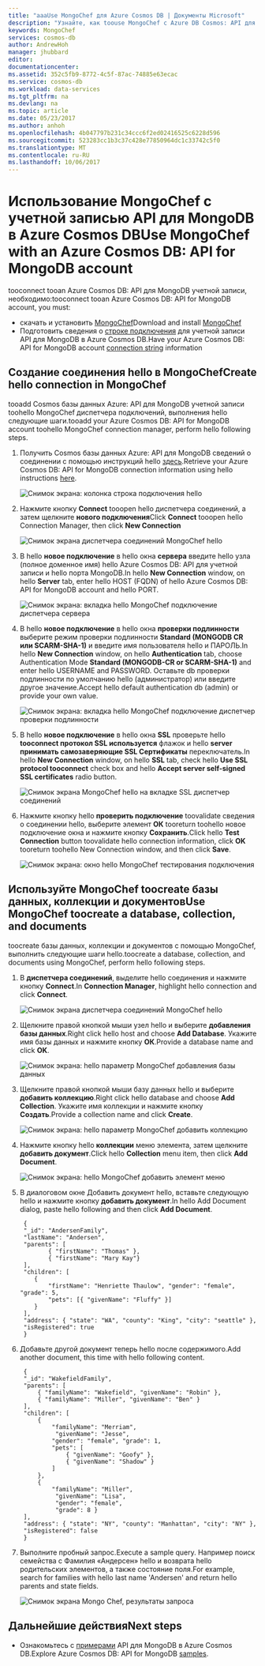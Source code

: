 ```yaml
---
title: "aaaUse MongoChef для Azure Cosmos DB | Документы Microsoft"
description: "Узнайте, как toouse MongoChef с Azure DB Cosmos: API для MongoDB учетной записи"
keywords: MongoChef
services: cosmos-db
author: AndrewHoh
manager: jhubbard
editor: 
documentationcenter: 
ms.assetid: 352c5fb9-8772-4c5f-87ac-74885e63ecac
ms.service: cosmos-db
ms.workload: data-services
ms.tgt_pltfrm: na
ms.devlang: na
ms.topic: article
ms.date: 05/23/2017
ms.author: anhoh
ms.openlocfilehash: 4b047797b231c34ccc6f2ed02416525c6228d596
ms.sourcegitcommit: 523283cc1b3c37c428e77850964dc1c33742c5f0
ms.translationtype: MT
ms.contentlocale: ru-RU
ms.lasthandoff: 10/06/2017
---
```

# <a name="use-mongochef-with-an-azure-cosmos-db-api-for-mongodb-account"></a><span data-ttu-id="c4a76-104">Использование MongoChef с учетной записью API для MongoDB в Azure Cosmos DB</span><span class="sxs-lookup"><span data-stu-id="c4a76-104">Use MongoChef with an Azure Cosmos DB: API for MongoDB account</span></span>

<span data-ttu-id="c4a76-105">tooconnect tooan Azure Cosmos DB: API для MongoDB учетной записи, необходимо:</span><span class="sxs-lookup"><span data-stu-id="c4a76-105">tooconnect tooan Azure Cosmos DB: API for MongoDB account, you must:</span></span>

* <span data-ttu-id="c4a76-106">скачать и установить [MongoChef](http://3t.io/mongochef)</span><span class="sxs-lookup"><span data-stu-id="c4a76-106">Download and install [MongoChef](http://3t.io/mongochef)</span></span>
* <span data-ttu-id="c4a76-107">Подготовить сведения о [строке подключения](connect-mongodb-account.md) для учетной записи API для MongoDB в Azure Cosmos DB.</span><span class="sxs-lookup"><span data-stu-id="c4a76-107">Have your Azure Cosmos DB: API for MongoDB account [connection string](connect-mongodb-account.md) information</span></span>

## <a name="create-hello-connection-in-mongochef"></a><span data-ttu-id="c4a76-108">Создание соединения hello в MongoChef</span><span class="sxs-lookup"><span data-stu-id="c4a76-108">Create hello connection in MongoChef</span></span>
<span data-ttu-id="c4a76-109">tooadd Cosmos базы данных Azure: API для MongoDB учетной записи toohello MongoChef диспетчера подключений, выполнения hello следующие шаги.</span><span class="sxs-lookup"><span data-stu-id="c4a76-109">tooadd your Azure Cosmos DB: API for MongoDB account toohello MongoChef connection manager, perform hello following steps.</span></span>

1. <span data-ttu-id="c4a76-110">Получить Cosmos базы данных Azure: API для MongoDB сведений о соединении с помощью инструкций hello [здесь](connect-mongodb-account.md).</span><span class="sxs-lookup"><span data-stu-id="c4a76-110">Retrieve your Azure Cosmos DB: API for MongoDB connection information using hello instructions [here](connect-mongodb-account.md).</span></span>

    ![Снимок экрана: колонка строка подключения hello](./media/mongodb-mongochef/ConnectionStringBlade.png)
2. <span data-ttu-id="c4a76-112">Нажмите кнопку **Connect** tooopen hello диспетчера соединений, а затем щелкните **нового подключения**</span><span class="sxs-lookup"><span data-stu-id="c4a76-112">Click **Connect** tooopen hello Connection Manager, then click **New Connection**</span></span>

    ![Снимок экрана диспетчера соединений MongoChef hello](./media/mongodb-mongochef/ConnectionManager.png)
3. <span data-ttu-id="c4a76-114">В hello **новое подключение** в hello окна **сервера** введите hello узла (полное доменное имя) hello Azure Cosmos DB: API для учетной записи и hello порта MongoDB.</span><span class="sxs-lookup"><span data-stu-id="c4a76-114">In hello **New Connection** window, on hello **Server** tab, enter hello HOST (FQDN) of hello Azure Cosmos DB: API for MongoDB account and hello PORT.</span></span>

    ![Снимок экрана: вкладка hello MongoChef подключение диспетчера сервера](./media/mongodb-mongochef/ConnectionManagerServerTab.png)
4. <span data-ttu-id="c4a76-116">В hello **новое подключение** в hello окна **проверки подлинности** выберите режим проверки подлинности **Standard (MONGODB CR или SCARM-SHA-1)** и введите имя пользователя hello и ПАРОЛЬ.</span><span class="sxs-lookup"><span data-stu-id="c4a76-116">In hello **New Connection** window, on hello **Authentication** tab, choose Authentication Mode **Standard (MONGODB-CR or SCARM-SHA-1)** and enter hello USERNAME and PASSWORD.</span></span>  <span data-ttu-id="c4a76-117">Оставьте db проверки подлинности по умолчанию hello (администратор) или введите другое значение.</span><span class="sxs-lookup"><span data-stu-id="c4a76-117">Accept hello default authentication db (admin) or provide your own value.</span></span>

    ![Снимок экрана: вкладка hello MongoChef подключение диспетчер проверки подлинности](./media/mongodb-mongochef/ConnectionManagerAuthenticationTab.png)
5. <span data-ttu-id="c4a76-119">В hello **новое подключение** в hello окна **SSL** проверьте hello **tooconnect протокол SSL используется** флажок и hello **server принимать самозаверяющие SSL Сертификаты** переключатель.</span><span class="sxs-lookup"><span data-stu-id="c4a76-119">In hello **New Connection** window, on hello **SSL** tab, check hello **Use SSL protocol tooconnect** check box and hello **Accept server self-signed SSL certificates** radio button.</span></span>

    ![Снимок экрана MongoChef hello на вкладке SSL диспетчер соединений](./media/mongodb-mongochef/ConnectionManagerSSLTab.png)
6. <span data-ttu-id="c4a76-121">Нажмите кнопку hello **проверить подключение** toovalidate сведения о соединении hello, выберите элемент **ОК** tooreturn toohello новое подключение окна и нажмите кнопку **Сохранить**.</span><span class="sxs-lookup"><span data-stu-id="c4a76-121">Click hello **Test Connection** button toovalidate hello connection information, click **OK** tooreturn toohello New Connection window, and then click **Save**.</span></span>

    ![Снимок экрана: окно hello MongoChef тестирования подключения](./media/mongodb-mongochef/TestConnectionResults.png)

## <a name="use-mongochef-toocreate-a-database-collection-and-documents"></a><span data-ttu-id="c4a76-123">Используйте MongoChef toocreate базы данных, коллекции и документов</span><span class="sxs-lookup"><span data-stu-id="c4a76-123">Use MongoChef toocreate a database, collection, and documents</span></span>
<span data-ttu-id="c4a76-124">toocreate базы данных, коллекции и документов с помощью MongoChef, выполнить следующие шаги hello.</span><span class="sxs-lookup"><span data-stu-id="c4a76-124">toocreate a database, collection, and documents using MongoChef, perform hello following steps.</span></span>

1. <span data-ttu-id="c4a76-125">В **диспетчера соединений**, выделите hello соединения и нажмите кнопку **Connect**.</span><span class="sxs-lookup"><span data-stu-id="c4a76-125">In **Connection Manager**, highlight hello connection and click **Connect**.</span></span>

    ![Снимок экрана диспетчера соединений MongoChef hello](./media/mongodb-mongochef/ConnectToAccount.png)
2. <span data-ttu-id="c4a76-127">Щелкните правой кнопкой мыши узел hello и выберите **добавления базы данных**.</span><span class="sxs-lookup"><span data-stu-id="c4a76-127">Right click hello host and choose **Add Database**.</span></span>  <span data-ttu-id="c4a76-128">Укажите имя базы данных и нажмите кнопку **ОК**.</span><span class="sxs-lookup"><span data-stu-id="c4a76-128">Provide a database name and click **OK**.</span></span>

    ![Снимок экрана: hello параметр MongoChef добавления базы данных](./media/mongodb-mongochef/AddDatabase1.png)
3. <span data-ttu-id="c4a76-130">Щелкните правой кнопкой мыши базу данных hello и выберите **добавить коллекцию**.</span><span class="sxs-lookup"><span data-stu-id="c4a76-130">Right click hello database and choose **Add Collection**.</span></span>  <span data-ttu-id="c4a76-131">Укажите имя коллекции и нажмите кнопку **Создать**.</span><span class="sxs-lookup"><span data-stu-id="c4a76-131">Provide a collection name and click **Create**.</span></span>

    ![Снимок экрана: hello параметр MongoChef добавить коллекцию](./media/mongodb-mongochef/AddCollection.png)
4. <span data-ttu-id="c4a76-133">Нажмите кнопку hello **коллекции** меню элемента, затем щелкните **добавить документ**.</span><span class="sxs-lookup"><span data-stu-id="c4a76-133">Click hello **Collection** menu item, then click **Add Document**.</span></span>

    ![Снимок экрана: hello MongoChef добавить элемент меню](./media/mongodb-mongochef/AddDocument1.png)
5. <span data-ttu-id="c4a76-135">В диалоговом окне Добавить документ hello, вставьте следующую hello и нажмите кнопку **добавить документ**.</span><span class="sxs-lookup"><span data-stu-id="c4a76-135">In hello Add Document dialog, paste hello following and then click **Add Document**.</span></span>

        {
        "_id": "AndersenFamily",
        "lastName": "Andersen",
        "parents": [
               { "firstName": "Thomas" },
               { "firstName": "Mary Kay"}
        ],
        "children": [
           {
               "firstName": "Henriette Thaulow", "gender": "female", "grade": 5,
               "pets": [{ "givenName": "Fluffy" }]
           }
        ],
        "address": { "state": "WA", "county": "King", "city": "seattle" },
        "isRegistered": true
        }
6. <span data-ttu-id="c4a76-136">Добавьте другой документ теперь hello после содержимого.</span><span class="sxs-lookup"><span data-stu-id="c4a76-136">Add another document, this time with hello following content.</span></span>

        {
        "_id": "WakefieldFamily",
        "parents": [
            { "familyName": "Wakefield", "givenName": "Robin" },
            { "familyName": "Miller", "givenName": "Ben" }
        ],
        "children": [
            {
                "familyName": "Merriam",
                 "givenName": "Jesse",
                "gender": "female", "grade": 1,
                "pets": [
                    { "givenName": "Goofy" },
                    { "givenName": "Shadow" }
                ]
            },
            {
                "familyName": "Miller",
                 "givenName": "Lisa",
                 "gender": "female",
                 "grade": 8 }
        ],
        "address": { "state": "NY", "county": "Manhattan", "city": "NY" },
        "isRegistered": false
        }
7. <span data-ttu-id="c4a76-137">Выполните пробный запрос.</span><span class="sxs-lookup"><span data-stu-id="c4a76-137">Execute a sample query.</span></span> <span data-ttu-id="c4a76-138">Например поиск семейства с Фамилия «Андерсен» hello и возврата hello родительских элементов, а также состояние поля.</span><span class="sxs-lookup"><span data-stu-id="c4a76-138">For example, search for families with hello last name 'Andersen' and return hello parents and state fields.</span></span>

    ![Снимок экрана Mongo Chef, результаты запроса](./media/mongodb-mongochef/QueryDocument1.png)

## <a name="next-steps"></a><span data-ttu-id="c4a76-140">Дальнейшие действия</span><span class="sxs-lookup"><span data-stu-id="c4a76-140">Next steps</span></span>
* <span data-ttu-id="c4a76-141">Ознакомьтесь с [примерами](mongodb-samples.md) API для MongoDB в Azure Cosmos DB.</span><span class="sxs-lookup"><span data-stu-id="c4a76-141">Explore Azure Cosmos DB: API for MongoDB [samples](mongodb-samples.md).</span></span>
